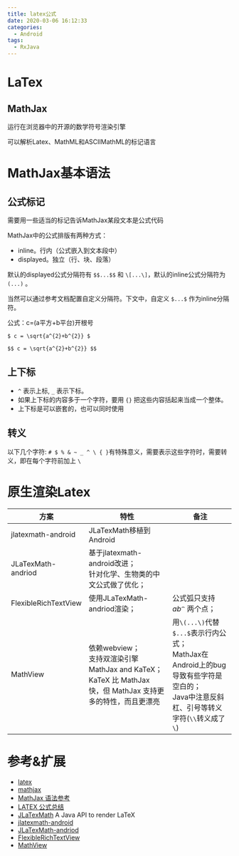 ```yaml
---
title: latex公式
date: 2020-03-06 16:12:33
categories:
  - Android
tags:
  - RxJava
---
```


# LaTex

## MathJax

运行在浏览器中的开源的数学符号渲染引擎

可以解析Latex、MathML和ASCIIMathML的标记语言

# MathJax基本语法

## 公式标记

需要用一些适当的标记告诉MathJax某段文本是公式代码

MathJax中的公式排版有两种方式：

- inline。行内（公式嵌入到文本段中）
- displayed。独立（行、块、段落）

默认的displayed公式分隔符有 `$$...$$` 和 `\[...\]`，默认的inline公式分隔符为 `(...)` 。

当然可以通过参考文档配置自定义分隔符。下文中，自定义 `$...$` 作为inline分隔符。

公式：c=(a平方+b平台)开根号

```
$ c = \sqrt{a^{2}+b^{2}} $

$$ c = \sqrt{a^{2}+b^{2}} $$
```
## 上下标

- `^` 表示上标, `_` 表示下标。
- 如果上下标的内容多于一个字符，要用 `{}` 把这些内容括起来当成一个整体。
- 上下标是可以嵌套的，也可以同时使用

## 转义

以下几个字符: `# $ % & ~ _ ^ \ { }`有特殊意义，需要表示这些字符时，需要转义，即在每个字符前加上 `\`

# 原生渲染Latex

|方案|特性|备注|
| --- | ---| --- |
|jlatexmath-android| JLaTexMath移植到Android ||
|JLaTexMath-andriod|基于jlatexmath-android改进；</br> 针对化学、生物类的中文公式做了优化；</br> ||
| FlexibleRichTextView |使用JLaTexMath-andriod渲染；</br> |公式弧只支持 ${ab}^{\frown}$ 两个点；</br> |
| MathView|依赖webview；</br> 支持双渲染引擎MathJax and KaTeX；</br> KaTeX 比 MathJax 快，但 MathJax 支持更多的特性，而且更漂亮|用`\(...\)`代替`$...$`表示行内公式；</br> MathJax在Android上的bug导致有些字符是空白的；</br> Java中注意反斜杠、引号等转义字符(`\\`转义成了`\`)|

# 参考&扩展

- [latex](https://www.latex-project.org/)
- [mathjax](https://www.mathjax.org/)
- [MathJax 语法参考](https://qianwenma.cn/2018/05/17/mathjax-yu-fa-can-kao/)
- [LATEX 公式总结](https://www.jianshu.com/p/22117d964baf)
- [JLaTexMath](https://github.com/opencollab/jlatexmath) A Java API to render LaTeX
- [jlatexmath-android](https://github.com/mksmbrtsh/jlatexmath-android)
- [JLaTexMath-andriod](https://github.com/sixgodIT/JLaTexMath-andriod)
- [FlexibleRichTextView](https://github.com/daquexian/FlexibleRichTextView)
- [MathView](https://github.com/jianzhongli/MathView)





